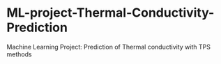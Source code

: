 # ML-project-Thermal-Conductivity-Prediction
Machine Learning Project: Prediction of Thermal conductivity with TPS methods
